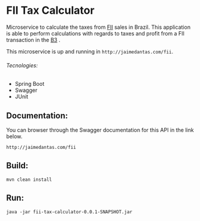 # FII Tax Calculator
Microservice to calculate the taxes from [FII](http://www.b3.com.br/en_us/products-and-services/trading/equities/real-estate-investment-funds-fii.htm) sales in Brazil. 
This application is able to perform calculations with regards to taxes and 
profit from a FII transaction in the [B3](http://www.b3.com.br/en_us/)
.

This microservice is up and running in `http://jaimedantas.com/fii`.

###### Tecnologies:
* Spring Boot
* Swagger
* JUnit 

## Documentation:
You can browser through the Swagger documentation for this API in the link below.

`http://jaimedantas.com/fii`


## Build:
```
mvn clean install
```

## Run:
```
java -jar fii-tax-calculator-0.0.1-SNAPSHOT.jar
```

